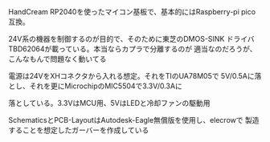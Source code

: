 HandCream
RP2040を使ったマイコン基板で、基本的にはRaspberry-pi pico互換。

24V系の機器を制御するのが目的で、そのために東芝のDMOS-SINK
ドライバTBD62064が載っている。本当ならカプラで分離するのが
適当なのだろうが、こんなもんで問題なく動いてる

電源は24VをXHコネクタから入れる想定。それをTIのUA78M05で
5V/0.5Aに落とし、それを更にMicrochipのMIC5504で3.3V/0.3Aに

落としている。3.3VはMCU用、5VはLEDと冷却ファンの駆動用

SchematicsとPCB-LayoutはAutodesk-Eagle無償版を使用し、elecrowで
製造することを想定したガーバーを作成している
